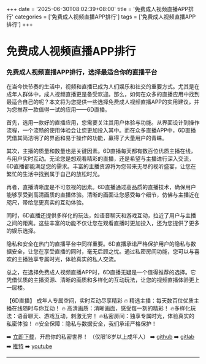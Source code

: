 +++
date = '2025-06-30T08:02:39+08:00'
title = '免费成人视频直播APP排行'
categories = ['免费成人视频直播APP排行']
tags = ['免费成人视频直播APP排行']
+++

# 免费成人视频直播APP排行

### 免费成人视频直播APP排行，选择最适合你的直播平台

在当今快节奏的生活中，视频和直播已成为人们娱乐和社交的重要方式。尤其是在成年人群体中，成人视频直播更是备受欢迎。那么，如何在众多的直播应用中找到最适合自己的呢？本文将为您提供一些选择免费成人视频直播APP的实用建议，并为您推荐一款值得一试的应用——6D直播。

首先，选用一款好的直播应用，您需要关注其用户体验与功能。从界面设计到操作流程，一个流畅的使用体验会让您更加投入其中。而在众多直播APP中，6D直播凭借其简洁明了的界面和易于操作的功能，赢得了大量用户的青睐。

其次，主播的质量和数量也是关键因素。6D直播每天都有数百位优质主播在线，与用户实时互动。无论您是想观看精彩的直播，还是希望与主播进行深入交流，6D直播都能满足您的需求。丰富的主播资源将为您带来无尽的视听盛宴，让您在繁忙的生活中找到属于自己的放松时光。

再者，直播清晰度是不可忽视的因素。6D直播通过高品质的直播技术，确保用户能够享受到高清画质的直播体验。清晰的画面让您感受每个细节，仿佛与主播近在咫尺，带给您更真实的互动体验。

同时，6D直播还提供多样化的玩法，如语音聊天和游戏互动，拉近了用户与主播之间的距离。这些丰富的功能不仅让您在观看直播时更加投入，还为您提供了更多的娱乐选择。

隐私和安全在热门的直播平台中同样重要。6D直播承诺严格保护用户的隐私与数据安全，让您在享受直播的同时，毫无后顾之忧。通过私密房间功能，您可以与喜欢的主播独享专属时光，体验真实的私人交流。

总之，在选择免费成人视频直播APP时，6D直播无疑是一个值得推荐的选择。它凭借优质的主播资源、清晰的画质和多样化的互动玩法，让您的视频直播体验更上一层楼。

【6D直播】
成年人专属空间，实时互动尽享精彩
🔥 精选主播：每天数百位优质主播在线随时与你互动！
🔥 高清画质：清晰画面，感受每一刻的精彩！
🔥多样化玩法：语音聊天、游戏互动，刺激无穷！
🔥私密房间：独享专属时光，体验真实的私密体验！
🔥安全保障：隐私与数据安全，我们承诺严格保护！

➡️ [立即下载](https://down123.s3.ap-east-1.amazonaws.com/down/down.html?channelCode=blog)，开启你的私密世界！
（仅限18岁以上成年人）
➡️ [github](https://aldult-live.github.io/)
➡️ [gitlab](https://seo-09598d.gitlab.io/)
➡️ [推特](https://x.com/wegame33)
➡️ [youtube](https://www.youtube.com/@6Dlive)

---
